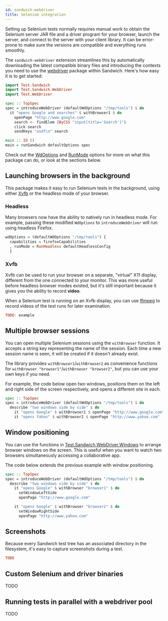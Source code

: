```yaml
---
id: sandwich-webdriver
title: Selenium integration
---
```


Setting up Selenium tests normally requires manual work to obtain the Selenium server JAR file and a driver program for your browser, launch the server, and connect to the server with your client library. It can be error-prone to make sure the versions are compatible and everything runs smoothly.

The `sandwich-webdriver` extension streamlines this by automatically downloading the latest compatible binary files and introducing the contexts you need to use the [webdriver](https://hackage.haskell.org/package/webdriver) package within Sandwich. Here's how easy it is to get started:

```haskell
import Test.Sandwich
import Test.Sandwich.WebDriver
import Test.WebDriver

spec :: TopSpec
spec = introduceWebDriver (defaultWdOptions "/tmp/tools") $ do
  it "opens Google and searches" $ withBrowser1 $ do
    openPage "http://www.google.com"
    search <- findElem (ByCSS "input[title='Search']")
    click search
    sendKeys "asdf\n" search

main :: IO ()
main = runSandwich defaultOptions spec
```

Check out the [WdOptions](#) and [RunMode](#) options for more on what this package can do, or look at the sections below.

## Launching browsers in the background

This package makes it easy to run Selenium tests in the background, using either [Xvfb](https://en.wikipedia.org/wiki/Xvfb) or the headless mode of your browser.

### Headless

Many browsers now have the ability to natively run in headless mode. For example, passing these modified `WdOptions` to `introduceWebDriver` will run using headless Firefox.

```haskell
wdOptions = (defaultWdOptions "/tmp/tools") {
  capabilities = firefoxCapabilities
  , runMode = RunHeadless defaultHeadlessConfig
  }
```

### Xvfb

Xvfb can be used to run your browser on a separate, "virtual" X11 display, different from the one connected to your monitor. This was more useful before headless browser modes existed, but it's still important because it gives you the ability to record **video**.

When a Selenium test is running on an Xvfb display, you can use [ffmpeg](https://ffmpeg.org/) to record videos of the test runs for later examination.

```haskell
TODO: example
```

## Multiple browser sessions

You can open multiple Selenium sessions using the `withBrowser` function. It accepts a string key representing the name of the session. Each time a new session name is seen, it will be created if it doesn't already exist.

The library provides `withBrowser1`/`withBrowser2` as convenience functions for `withBrowser "browser1"`/`withBrowser "browser2"`, but you can use your own keys if you need.

For example, the code below open two windows, positions them on the left and right side of the screen respectively, and opens a different site in each.

```haskell
spec :: TopSpec
spec = introduceWebDriver (defaultWdOptions "/tmp/tools") $ do
  describe "two windows side by side" $ do
    it "opens Google" $ withBrowser1 $ openPage "http://www.google.com"
    it "opens Yahoo" $ withBrowser2 $ openPage "http://www.yahoo.com"
```

## Window positioning

You can use the functions in [Test.Sandwich.WebDriver.Windows](#) to arrange browser windows on the screen. This is useful when you want to watch two browsers simultaneously accessing a collaborative app.

The code below extends the previous example with window positioning.

```haskell
spec :: TopSpec
spec = introduceWebDriver (defaultWdOptions "/tmp/tools") $ do
  describe "two windows side by side" $ do
    it "opens Google" $ withBrowser "browser1" $ do
      setWindowLeftSide
      openPage "http://www.google.com"

    it "opens Google" $ withBrowser "browser2" $ do
      setWindowRightSide
      openPage "http://www.yahoo.com"
```

## Screenshots

Because every Sandwich test tree has an associated directory in the filesystem, it's easy to capture screenshots during a test.

```haskell
TODO
```

## Custom Selenium and driver binaries

TODO

## Running tests in parallel with a webdriver pool

TODO

